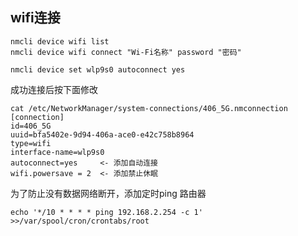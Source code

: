 ## wifi连接
```
nmcli device wifi list
nmcli device wifi connect "Wi-Fi名称" password "密码"

nmcli device set wlp9s0 autoconnect yes
```
成功连接后按下面修改

```
cat /etc/NetworkManager/system-connections/406_5G.nmconnection
[connection]
id=406_5G
uuid=bfa5402e-9d94-406a-ace0-e42c758b8964
type=wifi
interface-name=wlp9s0
autoconnect=yes     <- 添加自动连接
wifi.powersave = 2  <- 添加禁止休眠
```
为了防止没有数据网络断开，添加定时ping 路由器

```
echo '*/10 * * * * ping 192.168.2.254 -c 1' >>/var/spool/cron/crontabs/root
```
